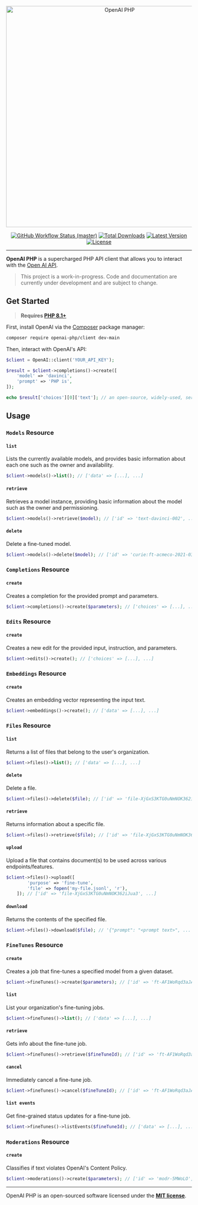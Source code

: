 <p align="center">
    <img src="https://raw.githubusercontent.com/openai-php/client/main/art/example.png" width="600" alt="OpenAI PHP">
    <p align="center">
        <a href="https://github.com/openai-php/client/actions"><img alt="GitHub Workflow Status (master)" src="https://img.shields.io/github/workflow/status/openai-php/client/Tests/main"></a>
        <a href="https://packagist.org/packages/openai-php/client"><img alt="Total Downloads" src="https://img.shields.io/packagist/dt/openai-php/client"></a>
        <a href="https://packagist.org/packages/openai-php/client"><img alt="Latest Version" src="https://img.shields.io/packagist/v/openai-php/client"></a>
        <a href="https://packagist.org/packages/openai-php/client"><img alt="License" src="https://img.shields.io/github/license/openai-php/client"></a>
    </p>
</p>

------
**OpenAI PHP** is a supercharged PHP API client that allows you to interact with the [Open AI API](https://beta.openai.com/docs/api-reference/introduction).

> This project is a work-in-progress. Code and documentation are currently under development and are subject to change.

## Get Started

> **Requires [PHP 8.1+](https://php.net/releases/)**

First, install OpenAI via the [Composer](https://getcomposer.org/) package manager:

```bash
composer require openai-php/client dev-main
```

Then, interact with OpenAI's API:

```php
$client = OpenAI::client('YOUR_API_KEY');

$result = $client->completions()->create([
    'model' => 'davinci',
    'prompt' => 'PHP is',
]);

echo $result['choices'][0]['text']; // an open-source, widely-used, server-side scripting language.
```

## Usage

### `Models` Resource

#### `list`

Lists the currently available models, and provides basic information about each one such as the owner and availability.

```php
$client->models()->list(); // ['data' => [...], ...]
```

#### `retrieve`

Retrieves a model instance, providing basic information about the model such as the owner and permissioning.

```php
$client->models()->retrieve($model); // ['id' => 'text-davinci-002', ...]
```

#### `delete`

Delete a fine-tuned model.

```php
$client->models()->delete($model); // ['id' => 'curie:ft-acmeco-2021-03-03-21-44-20', ...]
```

### `Completions` Resource

#### `create`

Creates a completion for the provided prompt and parameters.

```php
$client->completions()->create($parameters); // ['choices' => [...], ...]
```

### `Edits` Resource

#### `create`

Creates a new edit for the provided input, instruction, and parameters.

```php
$client->edits()->create(); // ['choices' => [...], ...]
```

### `Embeddings` Resource

#### `create`

Creates an embedding vector representing the input text.

```php
$client->embeddings()->create(); // ['data' => [...], ...]
```

### `Files` Resource

#### `list`

Returns a list of files that belong to the user's organization.

```php
$client->files()->list(); // ['data' => [...], ...]
```

#### `delete`

Delete a file.

```php
$client->files()->delete($file); // ['id' => 'file-XjGxS3KTG0uNmNOK362iJua3', ...]
```

#### `retrieve`

Returns information about a specific file.

```php
$client->files()->retrieve($file); // ['id' => 'file-XjGxS3KTG0uNmNOK362iJua3', ...]
```

#### `upload`

Upload a file that contains document(s) to be used across various endpoints/features.

```php
$client->files()->upload([
        'purpose' => 'fine-tune',
        'file' => fopen('my-file.jsonl', 'r'),
    ]); // ['id' => 'file-XjGxS3KTG0uNmNOK362iJua3', ...]
```

#### `download`

Returns the contents of the specified file.

```php
$client->files()->download($file); // '{"prompt": "<prompt text>", ...'
```

### `FineTunes` Resource

#### `create`

Creates a job that fine-tunes a specified model from a given dataset.

```php
$client->fineTunes()->create($parameters); // ['id' => 'ft-AF1WoRqd3aJAHsqc9NY7iL8F', ...]
```

#### `list`

List your organization's fine-tuning jobs.

```php
$client->fineTunes()->list(); // ['data' => [...], ...]
```

#### `retrieve`

Gets info about the fine-tune job.

```php
$client->fineTunes()->retrieve($fineTuneId); // ['id' => 'ft-AF1WoRqd3aJAHsqc9NY7iL8F', ...]
```

#### `cancel`

Immediately cancel a fine-tune job.

```php
$client->fineTunes()->cancel($fineTuneId); // ['id' => 'ft-AF1WoRqd3aJAHsqc9NY7iL8F', ...]
```

#### `list events`

Get fine-grained status updates for a fine-tune job.

```php
$client->fineTunes()->listEvents($fineTuneId); // ['data' => [...], ...]
```

### `Moderations` Resource

#### `create`

Classifies if text violates OpenAI's Content Policy.

```php
$client->moderations()->create($parameters); // ['id' => 'modr-5MWoLO', ...]
```


---

OpenAI PHP is an open-sourced software licensed under the **[MIT license](https://opensource.org/licenses/MIT)**.
